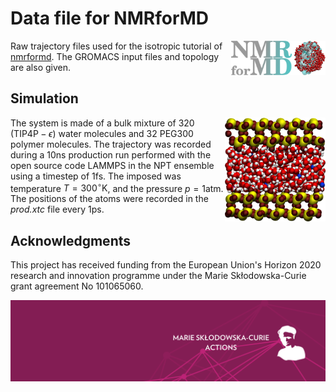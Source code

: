# Data file for NMRforMD

<a href="webp">
  <img src="https://raw.githubusercontent.com/simongravelle/nmrformd/main/docs/source/figures/logo/logo-b.png" align="right" width="30%"/>
</a>

Raw trajectory files used for the 
isotropic tutorial of [nmrformd](https://nmrformd.readthedocs.io).
The GROMACS input files and topology are also given.

## Simulation

<a href="webp">
<img src="https://raw.githubusercontent.com/simongravelle/nmrformd/main/docs/source/figures/tutorials/anisotropic-systems/snapshot.png" align="right" width="32%" />
</a>

The system is made of a bulk mixture of 320 ($\text{TIP4P}-\epsilon$) water molecules
and 32 $\text{PEG}300$ polymer molecules. The trajectory was recorded
during a $10 \text{ns}$ production run performed with the open source code LAMMPS
in the NPT ensemble using a timestep of $1 \text{fs}$.
The imposed was temperature $T = 300^\circ\text{K}$, and the pressure
$p = 1 \text{atm}$. The positions of the atoms were recorded in
the *prod.xtc* file every $1 \text{ps}$.

## Acknowledgments

This project has received funding from the European
Union's Horizon 2020 research and innovation programme
under the Marie Skłodowska-Curie grant agreement No 101065060.

![MSCA image](https://raw.githubusercontent.com/simongravelle/nmrformd/main/docs/source/figures/logo/msca.png)


